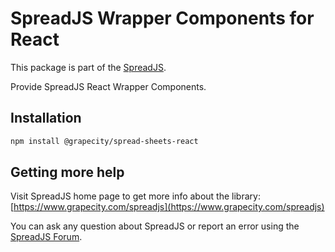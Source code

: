 # SpreadJS Wrapper Components for React

This package is part of the [SpreadJS](https://www.grapecity.com/spreadjs).

Provide SpreadJS React Wrapper Components.

## Installation
```sh
npm install @grapecity/spread-sheets-react
```

## Getting more help
Visit SpreadJS home page to get more info about the library:
[https://www.grapecity.com/spreadjs](https://www.grapecity.com/spreadjs)

You can ask any question about SpreadJS or report an error using the [SpreadJS Forum](https://www.grapecity.com/forums/spread-sheets).